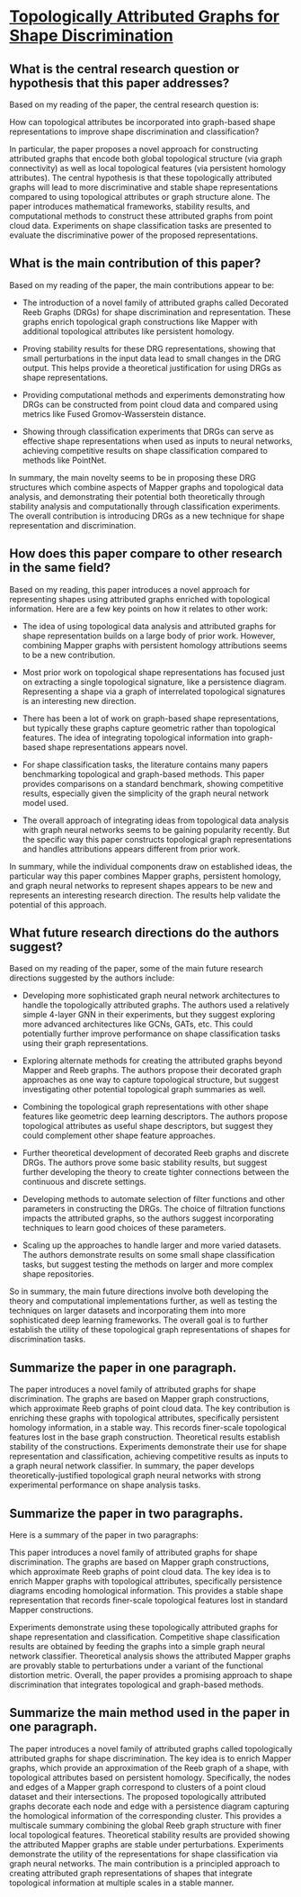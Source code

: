 # [Topologically Attributed Graphs for Shape Discrimination](https://arxiv.org/abs/2306.17805)

## What is the central research question or hypothesis that this paper addresses?

 Based on my reading of the paper, the central research question is: 

How can topological attributes be incorporated into graph-based shape representations to improve shape discrimination and classification?

In particular, the paper proposes a novel approach for constructing attributed graphs that encode both global topological structure (via graph connectivity) as well as local topological features (via persistent homology attributes). The central hypothesis is that these topologically attributed graphs will lead to more discriminative and stable shape representations compared to using topological attributes or graph structure alone. The paper introduces mathematical frameworks, stability results, and computational methods to construct these attributed graphs from point cloud data. Experiments on shape classification tasks are presented to evaluate the discriminative power of the proposed representations.


## What is the main contribution of this paper?

 Based on my reading of the paper, the main contributions appear to be:

- The introduction of a novel family of attributed graphs called Decorated Reeb Graphs (DRGs) for shape discrimination and representation. These graphs enrich topological graph constructions like Mapper with additional topological attributes like persistent homology.

- Proving stability results for these DRG representations, showing that small perturbations in the input data lead to small changes in the DRG output. This helps provide a theoretical justification for using DRGs as shape representations.

- Providing computational methods and experiments demonstrating how DRGs can be constructed from point cloud data and compared using metrics like Fused Gromov-Wasserstein distance. 

- Showing through classification experiments that DRGs can serve as effective shape representations when used as inputs to neural networks, achieving competitive results on shape classification compared to methods like PointNet.

In summary, the main novelty seems to be in proposing these DRG structures which combine aspects of Mapper graphs and topological data analysis, and demonstrating their potential both theoretically through stability analysis and computationally through classification experiments. The overall contribution is introducing DRGs as a new technique for shape representation and discrimination.


## How does this paper compare to other research in the same field?

 Based on my reading, this paper introduces a novel approach for representing shapes using attributed graphs enriched with topological information. Here are a few key points on how it relates to other work:

- The idea of using topological data analysis and attributed graphs for shape representation builds on a large body of prior work. However, combining Mapper graphs with persistent homology attributions seems to be a new contribution.

- Most prior work on topological shape representations has focused just on extracting a single topological signature, like a persistence diagram. Representing a shape via a graph of interrelated topological signatures is an interesting new direction.

- There has been a lot of work on graph-based shape representations, but typically these graphs capture geometric rather than topological features. The idea of integrating topological information into graph-based shape representations appears novel. 

- For shape classification tasks, the literature contains many papers benchmarking topological and graph-based methods. This paper provides comparisons on a standard benchmark, showing competitive results, especially given the simplicity of the graph neural network model used.

- The overall approach of integrating ideas from topological data analysis with graph neural networks seems to be gaining popularity recently. But the specific way this paper constructs topological graph representations and handles attributions appears different from prior work.

In summary, while the individual components draw on established ideas, the particular way this paper combines Mapper graphs, persistent homology, and graph neural networks to represent shapes appears to be new and represents an interesting research direction. The results help validate the potential of this approach.


## What future research directions do the authors suggest?

 Based on my reading of the paper, some of the main future research directions suggested by the authors include:

- Developing more sophisticated graph neural network architectures to handle the topologically attributed graphs. The authors used a relatively simple 4-layer GNN in their experiments, but they suggest exploring more advanced architectures like GCNs, GATs, etc. This could potentially further improve performance on shape classification tasks using their graph representations.

- Exploring alternate methods for creating the attributed graphs beyond Mapper and Reeb graphs. The authors propose their decorated graph approaches as one way to capture topological structure, but suggest investigating other potential topological graph summaries as well. 

- Combining the topological graph representations with other shape features like geometric deep learning descriptors. The authors propose topological attributes as useful shape descriptors, but suggest they could complement other shape feature approaches.

- Further theoretical development of decorated Reeb graphs and discrete DRGs. The authors prove some basic stability results, but suggest further developing the theory to create tighter connections between the continuous and discrete settings.

- Developing methods to automate selection of filter functions and other parameters in constructing the DRGs. The choice of filtration functions impacts the attributed graphs, so the authors suggest incorporating techniques to learn good choices of these parameters.

- Scaling up the approaches to handle larger and more varied datasets. The authors demonstrate results on some small shape classification tasks, but suggest testing the methods on larger and more complex shape repositories.

So in summary, the main future directions involve both developing the theory and computational implementations further, as well as testing the techniques on larger datasets and incorporating them into more sophisticated deep learning frameworks. The overall goal is to further establish the utility of these topological graph representations of shapes for discrimination tasks.


## Summarize the paper in one paragraph.

 The paper introduces a novel family of attributed graphs for shape discrimination. The graphs are based on Mapper graph constructions, which approximate Reeb graphs of point cloud data. The key contribution is enriching these graphs with topological attributes, specifically persistent homology information, in a stable way. This records finer-scale topological features lost in the base graph construction. Theoretical results establish stability of the constructions. Experiments demonstrate their use for shape representation and classification, achieving competitive results as inputs to a graph neural network classifier. In summary, the paper develops theoretically-justified topological graph neural networks with strong experimental performance on shape analysis tasks.


## Summarize the paper in two paragraphs.

 Here is a summary of the paper in two paragraphs:

This paper introduces a novel family of attributed graphs for shape discrimination. The graphs are based on Mapper graph constructions, which approximate Reeb graphs of point cloud data. The key idea is to enrich Mapper graphs with topological attributes, specifically persistence diagrams encoding homological information. This provides a stable shape representation that records finer-scale topological features lost in standard Mapper constructions.  

Experiments demonstrate using these topologically attributed graphs for shape representation and classification. Competitive shape classification results are obtained by feeding the graphs into a simple graph neural network classifier. Theoretical analysis shows the attributed Mapper graphs are provably stable to perturbations under a variant of the functional distortion metric. Overall, the paper provides a promising approach to shape discrimination that integrates topological and graph-based methods.


## Summarize the main method used in the paper in one paragraph.

 The paper introduces a novel family of attributed graphs called topologically attributed graphs for shape discrimination. The key idea is to enrich Mapper graphs, which provide an approximation of the Reeb graph of a shape, with topological attributes based on persistent homology. Specifically, the nodes and edges of a Mapper graph correspond to clusters of a point cloud dataset and their intersections. The proposed topologically attributed graphs decorate each node and edge with a persistence diagram capturing the homological information of the corresponding cluster. This provides a multiscale summary combining the global Reeb graph structure with finer local topological features. Theoretical stability results are provided showing the attributed Mapper graphs are stable under perturbations. Experiments demonstrate the utility of the representations for shape classification via graph neural networks. The main contribution is a principled approach to creating attributed graph representations of shapes that integrate topological information at multiple scales in a stable manner.
